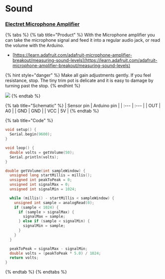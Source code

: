 # Sound

### [Electret Microphone Amplifier](https://learn.adafruit.com/adafruit-agc-electret-microphone-amplifier-max9814)

{% tabs %}
{% tab title="Product" %}
With the Microphone amplifier you can take the microphone signal and feed it into a regular audio jack, or read the volume with the Arduino. 

* [https://learn.adafruit.com/adafruit-microphone-amplifier-breakout/measuring-sound-levels](https://learn.adafruit.com/adafruit-microphone-amplifier-breakout/measuring-sound-levels)

{% hint style="danger" %}
Make all gain adjustments gently. If you feel resistance, stop. The tiny trim pot is delicate and it is easy to damage by turning past the stop.
{% endhint %}

![](https://cdn-shop.adafruit.com/970x728/1713-00.jpg)
{% endtab %}

{% tab title="Schematic" %}
| Sensor pin | Arduino pin |
| :--- | :--- |
| OUT | A0 |
| GND | GND |
| VCC | 5V |
{% endtab %}

{% tab title="Code" %}
```cpp
void setup() {
  Serial.begin(9600);
}

void loop() {
  double volts = getVolume(50);
  Serial.println(volts);
}

double getVolume(int sampleWindow) {
  unsigned long startMillis = millis();
  unsigned int peakToPeak = 0;
  unsigned int signalMax = 0;
  unsigned int signalMin = 1024;

  while (millis() - startMillis < sampleWindow) {
    unsigned int sample = analogRead(0);
    if (sample < 1024) {
      if (sample > signalMax) {
        signalMax = sample;
      } else if (sample < signalMin) {
        signalMin = sample;
      }
    }
  }

  peakToPeak = signalMax - signalMin;
  double volts = (peakToPeak * 5.0) / 1024;
  return volts;
}
```
{% endtab %}
{% endtabs %}



